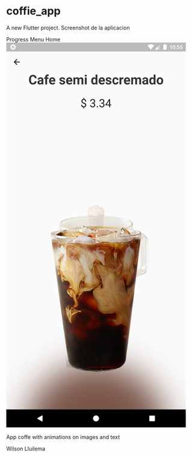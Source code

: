 # coffie_app

A new Flutter project.
Screenshot de la aplicacion 

Progress Menu Home 
![ScreenShot](https://github.com/lODIN007l/CoffieApp/blob/main/assets/screenshot/screen2.png)


App coffe with animations on images and text 


Wilson Lluilema 
